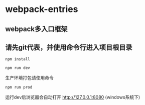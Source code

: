 # webpack-entries
## webpack多入口框架

## 请先git代表，并使用命令行进入项目根目录
`npm install`

`npm run dev`

生产环境打包请使用命令

`npm run prod`

运行dev后浏览器会自动打开 http://127.0.0.1:8080 (windows系统下)

